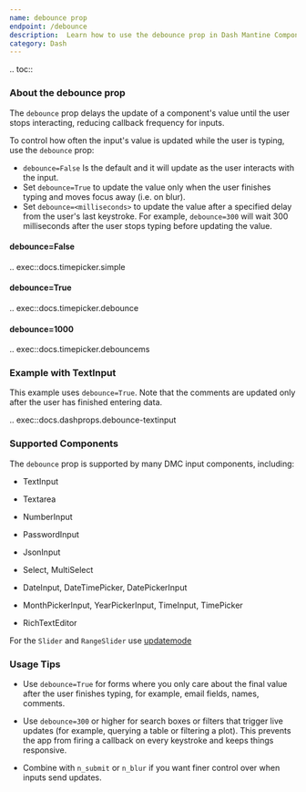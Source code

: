 ```yaml
---
name: debounce prop
endpoint: /debounce
description:  Learn how to use the debounce prop in Dash Mantine Components to control when input values update. Reduce callback load and improve performance in text inputs, dropdowns, pickers, and more.
category: Dash
---
```



.. toc::


### About the debounce prop


The `debounce` prop delays the update of a component's value until the user stops interacting, reducing callback
frequency for inputs.


To control how often the input's value is updated while the user is typing, use the `debounce` prop:

- `debounce=False` Is the default and it will update as the user interacts with the input.
- Set `debounce=True` to update the value only when the user finishes typing and moves focus away (i.e. on blur).
- Set `debounce=<milliseconds>` to update the value after a specified delay from the user's last keystroke. For example,
`debounce=300` will wait 300 milliseconds after the user stops typing before updating the value.


####  debounce=False
.. exec::docs.timepicker.simple


####  debounce=True
.. exec::docs.timepicker.debounce

#### debounce=1000
.. exec::docs.timepicker.debouncems


### Example with TextInput

This example uses `debounce=True`.  Note that the comments are updated only after the user has
finished entering data.

.. exec::docs.dashprops.debounce-textinput

### Supported Components
The `debounce` prop is supported by many DMC input components, including:

- TextInput

- Textarea

- NumberInput

- PasswordInput

- JsonInput

- Select, MultiSelect

- DateInput, DateTimePicker, DatePickerInput

- MonthPickerInput, YearPickerInput, TimeInput, TimePicker

- RichTextEditor


For the `Slider` and `RangeSlider`  use [updatemode](/components/slider#update-mode)

### Usage Tips

- Use `debounce=True` for forms where you only care about the final value after the user finishes typing, for example, email fields, names, comments.

- Use `debounce=300` or higher for search boxes or filters that trigger live updates (for example,  querying a table or filtering a plot). This prevents the app from firing a callback on every keystroke and keeps things responsive.

- Combine with `n_submit` or `n_blur` if you want finer control over when inputs send updates.

